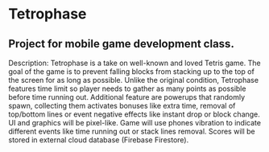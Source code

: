 # Tetrophase
## Project for mobile game development class.

Description:
Tetrophase is a take on well-known and loved Tetris game. The goal of the game is to prevent falling blocks from stacking up to the top of the screen for as long as possible. Unlike the original condition, Tetrophase features time limit so player needs to gather as many points as possible before time running out. Additional feature are powerups that randomly spawn, collecting them activates bonuses like extra time, removal of top/bottom lines or event negative effects like instant drop or block change. UI and graphics will be pixel-like. Game will use phones vibration to indicate different events like time running out or stack lines removal. Scores will be stored in external cloud database (Firebase Firestore).
